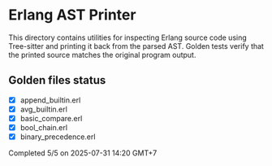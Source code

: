 # Erlang AST Printer

This directory contains utilities for inspecting Erlang source code using
Tree-sitter and printing it back from the parsed AST.  Golden tests verify that
the printed source matches the original program output.

## Golden files status

- [x] append_builtin.erl
- [x] avg_builtin.erl
- [x] basic_compare.erl
- [x] bool_chain.erl
- [x] binary_precedence.erl

Completed 5/5 on 2025-07-31 14:20 GMT+7
